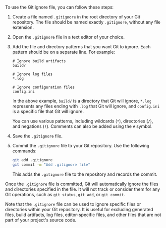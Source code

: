 To use the Git ignore file, you can follow these steps:

1. Create a file named `.gitignore` in the root directory of your Git repository. The file should be named exactly `.gitignore`, without any file extension.

2. Open the `.gitignore` file in a text editor of your choice.

3. Add the file and directory patterns that you want Git to ignore. Each pattern should be on a separate line. For example:

   ```
   # Ignore build artifacts
   build/
   
   # Ignore log files
   *.log
   
   # Ignore configuration files
   config.ini
   ```

   In the above example, `build/` is a directory that Git will ignore, `*.log` represents any files ending with `.log` that Git will ignore, and `config.ini` is a specific file that Git will ignore.

   You can use various patterns, including wildcards (`*`), directories (`/`), and negations (`!`). Comments can also be added using the `#` symbol.

4. Save the `.gitignore` file.

5. Commit the `.gitignore` file to your Git repository. Use the following commands:

   ```bash
   git add .gitignore
   git commit -m "Add .gitignore file"
   ```

   This adds the `.gitignore` file to the repository and records the commit.

Once the `.gitignore` file is committed, Git will automatically ignore the files and directories specified in the file. It will not track or consider them for any Git operations, such as `git status`, `git add`, or `git commit`.

Note that the `.gitignore` file can be used to ignore specific files or directories within your Git repository. It is useful for excluding generated files, build artifacts, log files, editor-specific files, and other files that are not part of your project's source code.